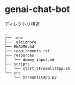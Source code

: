 # genai-chat-bot

ディレクトリ構造
```
.
├── .env
├── .gitignore
├── README.md
├── requirements.txt
├── resources
│   └── dummy_input.md
├── scripts
│   └── start_StreamlitApp.sh
└── src
    └── StreamlitApp.py
```
